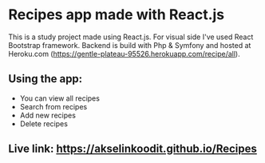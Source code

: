 # Recipes app made with React.js

This is a study project made using React.js. For visual side I've used React Bootstrap framework.
Backend is build with Php & Symfony and hosted at Heroku.com (https://gentle-plateau-95526.herokuapp.com/recipe/all).

## Using the app:

- You can view all recipes
- Search from recipes
- Add new recipes
- Delete recipes

## Live link: https://akselinkoodit.github.io/Recipes
